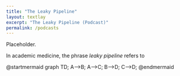 ```yaml
---
title: "The Leaky Pipeline"
layout: textlay
excerpt: "The Leaky Pipeline (Podcast)"
permalink: /podcasts
---
```


Placeholder. 


 In academic medicine, the phrase *leaky pipeline* refers to 


@startmermaid
graph TD;
    A-->B;
    A-->C;
    B-->D;
    C-->D;
@endmermaid